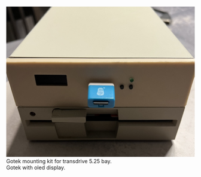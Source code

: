 ![figure 1: PC Transporter rev D](../../../images/IMG_3166.jpeg)  
Gotek mounting kit for transdrive 5.25 bay.  
Gotek with oled display.  

